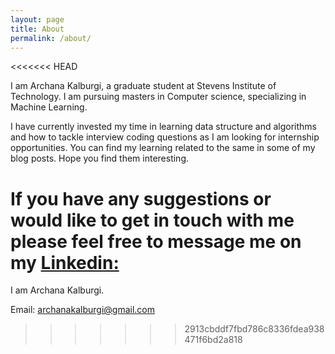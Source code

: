 ```yaml
---
layout: page
title: About
permalink: /about/
---
```

<<<<<<< HEAD

I am Archana Kalburgi, a graduate student at Stevens Institute of Technology. I am pursuing masters in Computer science, specializing in Machine Learning.

I have currently invested my time in learning data structure and algorithms and how to tackle interview coding questions as I am looking for internship opportunities. You can find my learning related to the same in some of my blog posts. Hope you find them interesting.

If you have any suggestions or would like to get in touch with me please feel free to message me on my [Linkedin:](www.linkedin.com/in/archana-kalburgi) 
=======
I am Archana Kalburgi.

Email: archanakalburgi@gmail.com
>>>>>>> 2913cbddf7fbd786c8336fdea938471f6bd2a818

